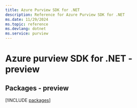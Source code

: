```yaml
---
title: Azure Purview SDK for .NET
description: Reference for Azure Purview SDK for .NET
ms.date: 11/29/2024
ms.topic: reference
ms.devlang: dotnet
ms.service: purview
---
```

# Azure purview SDK for .NET - preview
## Packages - preview
[!INCLUDE [packages](purview-index.md)]